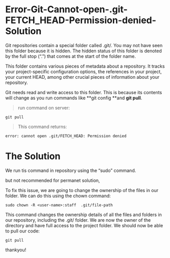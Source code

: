 # Error-Git-Cannot-open-.git-FETCH_HEAD-Permission-denied-Solution


Git repositories contain a special folder called .git/. You may not have seen this folder because it is hidden. The hidden status of this folder is denoted by the full stop (“.”) that comes at the start of the folder name.

This folder contains various pieces of metadata about a repository. It tracks your project-specific configuration options, the references in your project, your current HEAD, among other crucial pieces of information about your repository.

Git needs read and write access to this folder. This is because its contents will change as you run commands like **git config **and **git pull**.

>run command on server:
```
git pull
```
>This command returns:
```
error: cannot open .git/FETCH_HEAD: Permission denied
```

# The Solution
We run tis command in repository using the “sudo” command. 

but not recommended for permanet solution,

To fix this issue, we are going to change the ownership of the files in our folder. We can do this using the chown command:
```
sudo chown -R <user-name>:staff  .git/file-path
```

This command changes the ownership details of all the files and folders in our repository, including the .git/ folder. 
We are now the owner of the directory and have full access to the project folder. 
We should now be able to pull our code:
```
git pull
```

thankyou!
